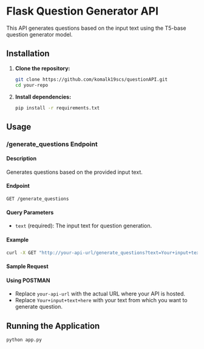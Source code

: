 # Flask Question Generator API

This API generates questions based on the input text using the T5-base question generator model.

## Installation

1. **Clone the repository:**

    ```bash
    git clone https://github.com/komalk19scs/questionAPI.git
    cd your-repo
    ```

2. **Install dependencies:**

    ```bash
    pip install -r requirements.txt
    ```

## Usage

### /generate_questions Endpoint

#### Description

Generates questions based on the provided input text.

#### Endpoint

`GET /generate_questions`

#### Query Parameters

- `text` (required): The input text for question generation.

#### Example

```bash
curl -X GET "http://your-api-url/generate_questions?text=Your+input+text+here"
```
#### Sample Request
#### Using POSTMAN
- Replace `your-api-url` with the actual URL where your API is hosted.
- Replace `Your+input+text+here` with your text from which you want to generate question.


## Running the Application
``` bash
python app.py
```
